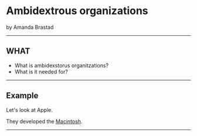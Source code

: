 #  Ambidextrous organizations

by Amanda Brastad 

---

## WHAT 

- What is ambidexstorus organitzations? 
- What is it needed for? 

---

## Example

Let's look at Apple.

They developed the [Macintosh](https://en.wikipedia.org/wiki/Macintosh). 

---

